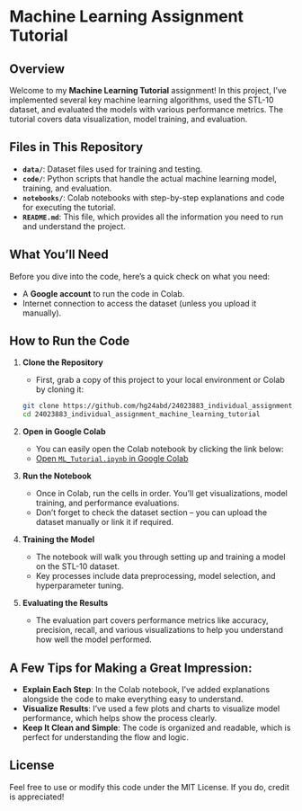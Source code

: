 # Machine Learning Assignment Tutorial

## Overview
Welcome to my **Machine Learning Tutorial** assignment! In this project, I’ve implemented several key machine learning algorithms, used the STL-10 dataset, and evaluated the models with various performance metrics. The tutorial covers data visualization, model training, and evaluation.

## Files in This Repository
- **`data/`**: Dataset files used for training and testing.
- **`code/`**: Python scripts that handle the actual machine learning model, training, and evaluation.
- **`notebooks/`**: Colab notebooks with step-by-step explanations and code for executing the tutorial.
- **`README.md`**: This file, which provides all the information you need to run and understand the project.

## What You’ll Need
Before you dive into the code, here’s a quick check on what you need:
- A **Google account** to run the code in Colab.
- Internet connection to access the dataset (unless you upload it manually).

## How to Run the Code

1. **Clone the Repository**
   - First, grab a copy of this project to your local environment or Colab by cloning it:
   ```bash
   git clone https://github.com/hg24abd/24023883_individual_assignment_machine_learning_tutorial.git
   cd 24023883_individual_assignment_machine_learning_tutorial
   ```

2. **Open in Google Colab**
   - You can easily open the Colab notebook by clicking the link below:
   - [Open `ML_Tutorial.ipynb` in Google Colab]([https://colab.research.google.com/github/hg24abd/24023883_individual_assignment_machine_learning_tutorial/blob/main/notebooks/ML_Tutorial.ipynb](https://colab.research.google.com/drive/1toVTPcDUarh5SM3pSCS89v4l_zCoQdnV?authuser=2#scrollTo=HdW04qRy2Mcg))

3. **Run the Notebook**
   - Once in Colab, run the cells in order. You’ll get visualizations, model training, and performance evaluations.
   - Don’t forget to check the dataset section – you can upload the dataset manually or link it if required.

4. **Training the Model**
   - The notebook will walk you through setting up and training a model on the STL-10 dataset.
   - Key processes include data preprocessing, model selection, and hyperparameter tuning.

5. **Evaluating the Results**
   - The evaluation part covers performance metrics like accuracy, precision, recall, and various visualizations to help you understand how well the model performed.

## A Few Tips for Making a Great Impression:
- **Explain Each Step**: In the Colab notebook, I’ve added explanations alongside the code to make everything easy to understand.
- **Visualize Results**: I’ve used a few plots and charts to visualize model performance, which helps show the process clearly.
- **Keep It Clean and Simple**: The code is organized and readable, which is perfect for understanding the flow and logic.

## License
Feel free to use or modify this code under the MIT License. If you do, credit is appreciated!
